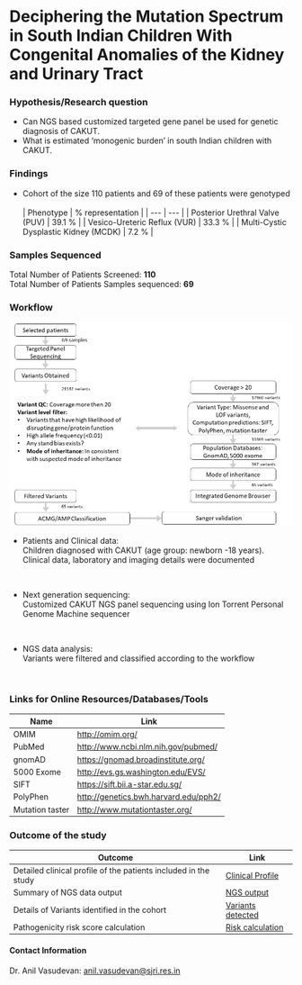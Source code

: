 
# Deciphering the Mutation Spectrum in South Indian Children With Congenital Anomalies of the Kidney and Urinary Tract


### Hypothesis/Research question
- Can NGS based customized targeted gene panel be used for genetic diagnosis of CAKUT. <br  >
- What is estimated ‘monogenic burden’ in south Indian children with CAKUT. <br  >

### Findings

- Cohort of the size 110 patients and 69 of these patients were genotyped  <br  >  
| Phenotype | % representation |
| --- | --- |
| Posterior Urethral Valve (PUV) | 39.1 % |
| Vesico-Ureteric Reflux (VUR) | 33.3 % |
| Multi-Cystic Dysplastic Kidney (MCDK) | 7.2 % |




### Samples Sequenced
Total Number of Patients Screened: **110** <br>
Total Number of Patients Samples sequenced: **69** <br>
                                        

### Workflow 

<img src='images/workflow.jpg'>


- Patients and Clinical data: <br>
 Children diagnosed with CAKUT (age group: newborn -18 years). Clinical data, laboratory and imaging details were documented
<br>

- Next generation sequencing: <br>
 Customized CAKUT NGS panel sequencing using Ion Torrent Personal Genome Machine sequencer
<br>

- NGS data analysis: <br>
 Variants were filtered and classified according to the workflow
<br>
 
### Links for Online Resources/Databases/Tools

| Name | Link |
| --- | --- |
| OMIM | http://omim.org/ |
| PubMed | http://www.ncbi.nlm.nih.gov/pubmed/ |
| gnomAD | https://gnomad.broadinstitute.org/ |
| 5000 Exome | http://evs.gs.washington.edu/EVS/ |
| SIFT | https://sift.bii.a-star.edu.sg/ |
| PolyPhen | http://genetics.bwh.harvard.edu/pph2/ |
| Mutation taster | http://www.mutationtaster.org/ |


### Outcome of the study

| Outcome | Link |
| --- | --- |
| Detailed clinical profile of the patients included in the study | [Clinical Profile](data/Clinical_profile_of_the_cohort.xlsx) |
| Summary of NGS data output | [NGS output](data/Summary_of_NGS_data_output.xlsx) |
| Details of Variants identified in the cohort | [Variants detected](data/Variants_identified_in_the_cohort.xlsx) |
| Pathogenicity risk score calculation | [Risk calculation](data/Pathogenicity_risk_score_calculation.xlsx) |



#### Contact Information

Dr. Anil Vasudevan: anil.vasudevan@sjri.res.in




